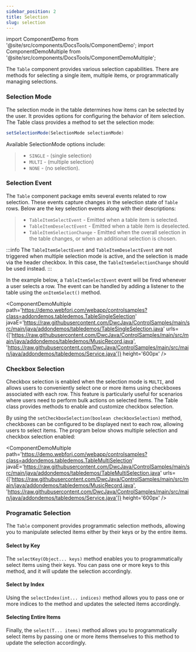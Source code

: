 ```yaml
---
sidebar_position: 2
title: Selection
slug: selection
---
```


import ComponentDemo from '@site/src/components/DocsTools/ComponentDemo';
import ComponentDemoMultiple from '@site/src/components/DocsTools/ComponentDemoMultiple';

The `Table` component provides various selection capabilities. There are methods for selecting a single item, multiple items, or programmatically managing selections.

### Selection Mode

The selection mode in the table determines how items can be selected by the user. It provides options for configuring the behavior of item selection. The Table class provides a method to set the selection mode:

```java
setSelectionMode(SelectionMode selectionMode)
```

Available SelectionMode options include:

>- `SINGLE` - (single selection) 
>- `MULTI` - (multiple selection)
>- `NONE` - (no selection).

### Selection Event

The `Table` component package emits several events related to row selection. These events capture  changes in the selection state of `Table` rows. Below are the key selection events along with their descriptions:

>- `TableItemSelectEvent` -  Emitted when a table item is selected.
>- `TableItemDeselectEvent` - Emitted when a table item is deselected.
>- `TableItemSelectionChange` - Emitted when the overall selection in the table changes, or when an additional selection is chosen.

:::info
The `TableItemSelectEvent` and `TableItemDeselectEvent` are not triggered when multiple selection mode is active, and the selection is made via the header checkbox. In this case, the `TableItemSelectionChange` should be used instead.
:::

In the example below, a `TableItemSelectEvent` event will be fired whenever a user selects a row. The event can be handled by adding a listener to the table using the `onItemSelect()` method.

<ComponentDemoMultiple 
path='https://demo.webforj.com/webapp/controlsamples?class=addondemos.tabledemos.TableSingleSelection' 
javaE='https://raw.githubusercontent.com/DwcJava/ControlSamples/main/src/main/java/addondemos/tabledemos/TableSingleSelection.java'
urls={['https://raw.githubusercontent.com/DwcJava/ControlSamples/main/src/main/java/addondemos/tabledemos/MusicRecord.java', 
'https://raw.githubusercontent.com/DwcJava/ControlSamples/main/src/main/java/addondemos/tabledemos/Service.java']}
height='600px'
/>

### Checkbox Selection

Checkbox selection is enabled when the selection mode is `MULTI`, and allows users to conveniently select one or more items using checkboxes associated with each row. This feature is particularly useful for scenarios where users need to perform bulk actions on selected items. The Table class provides methods to enable and customize checkbox selection.

By using the `setCheckboxSelection(boolean checkboxSelection)` method, checkboxes can be configured to be displayed next to each row, allowing users to select items. The program below shows multiple selection and checkbox selection enabled:

<ComponentDemoMultiple 
path='https://demo.webforj.com/webapp/controlsamples?class=addondemos.tabledemos.TableMultiSelection' 
javaE='https://raw.githubusercontent.com/DwcJava/ControlSamples/main/src/main/java/addondemos/tabledemos/TableMultiSelection.java'
urls={['https://raw.githubusercontent.com/DwcJava/ControlSamples/main/src/main/java/addondemos/tabledemos/MusicRecord.java', 
'https://raw.githubusercontent.com/DwcJava/ControlSamples/main/src/main/java/addondemos/tabledemos/Service.java']}
height='600px'
/>

### Programatic Selection

The `Table` component provides programmatic selection methods, allowing you to manipulate selected items either by their keys or by the entire items. 

#### Select by Key

The `selectKey(Object... keys)` method enables you to programmatically select items using their keys. You can pass one or more keys to this method, and it will update the selection accordingly.

#### Select by Index

Using the `selectIndex(int... indices)` method allows you to pass one or more indices to the method and updates the selected items accordingly.

#### Selecting Entire Items

Finally, the `select(T... items)` method allows you to programmatically select items by passing one or more items themselves to this method to update the selection accordingly.